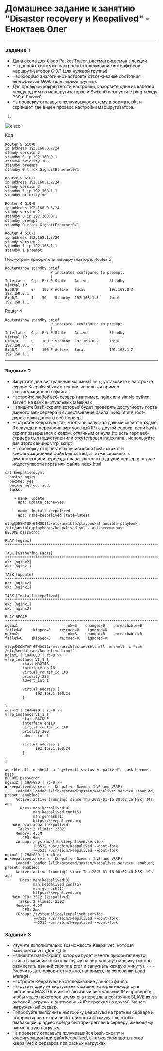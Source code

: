 # Домашнее задание к занятию "Disaster recovery и Keepalived" - Еноктаев Олег




---

### Задание 1

- Дана схема для Cisco Packet Tracer, рассматриваемая в лекции.
- На данной схеме уже настроено отслеживание интерфейсов маршрутизаторов Gi0/1 (для нулевой группы)
- Необходимо аналогично настроить отслеживание состояния интерфейсов Gi0/0 (для первой группы).
- Для проверки корректности настройки, разорвите один из кабелей между одним из маршрутизаторов и Switch0 и запустите ping между PC0 и Server0.
- На проверку отправьте получившуюся схему в формате pkt и скриншот, где виден процесс настройки маршрутизатора.

1.
![cisco](https://github.com/incid3nt/disaster_recovery_keepalived/blob/main/img/PacketTracer_3vxH9ggbzG.png)

Код
```
Router 5 Gi0/0
ip address 192.168.0.2/24
standy version 2
standby 0 ip 192.168.0.1
standby priority 105
standby preempt
standby 0 track GigabitEthernet0/1
```

```
Router 5 Gi0/1
ip address 192.168.1.2/24
standy version 2
standby 1 ip 192.168.1.1
standby priority 50
```

```
Router 4 Gi0/0
ip address 192.168.0.3/24
standy version 2
standby 0 ip 192.168.0.1
standby preempt
standby 0 track GigabitEthernet0/1
```

```
Router 4 Gi0/1
ip address 192.168.1.3/24
standy version 2
standby 1 ip 192.168.1.1
standby 1 preempt
```
Посмотрим приоритеты маршрутизатора:
Router 5
```
Router#show standby brief
                     P indicates configured to preempt.
                     |
Interface   Grp  Pri P State    Active          Standby         Virtual IP
Gig0/0      0    105 P Active   local           192.168.0.3     192.168.0.1    
Gig0/1      1    50    Standby  192.168.1.3     local           192.168.1.1    
```
Router 4
```
Router#show standby brief
                     P indicates configured to preempt.
                     |
Interface   Grp  Pri P State    Active          Standby         Virtual IP
Gig0/0      0    100 P Standby  192.168.0.2     local           192.168.0.1    
Gig0/1      1    100 P Active   local           192.168.1.2     192.168.1.1   
```
---

### Задание 2

- Запустите две виртуальные машины Linux, установите и настройте сервис Keepalived как в лекции, используя пример конфигурационного файла.
- Настройте любой веб-сервер (например, nginx или simple python server) на двух виртуальных машинах
- Напишите Bash-скрипт, который будет проверять доступность порта данного веб-сервера и существование файла index.html в root-директории данного веб-сервера.
- Настройте Keepalived так, чтобы он запускал данный скрипт каждые 3 секунды и переносил виртуальный IP на другой сервер, если bash-скрипт завершался с кодом, отличным от нуля (то есть порт веб-сервера был недоступен или отсутствовал index.html). Используйте для этого секцию vrrp_script
- На проверку отправьте получившейся bash-скрипт и конфигурационный файл keepalived, а также скриншот с демонстрацией переезда плавающего ip на другой сервер в случае недоступности порта или файла index.html

```
cat keepalived.yml
- hosts: nginx
  become: yes
  become_method: sudo
  tasks:

    - name: update
      apt: update_cache=yes

    - name: Install keepalived
      apt: name=keepalived state=latest
```
```
oleg@DESKTOP-6TMQOI1:/etc/ansible/playbooks$ ansible-playbook /etc/ansible/playbooks/keepalived.yml --ask-become-pass
BECOME password:

PLAY [nginx] ********************************************************************************************************************************************************************************

TASK [Gathering Facts] **********************************************************************************************************************************************************************
ok: [nginx2]
ok: [nginx1]

TASK [update] *******************************************************************************************************************************************************************************
ok: [nginx2]
ok: [nginx1]

TASK [Install keepalived] *******************************************************************************************************************************************************************
ok: [nginx1]
ok: [nginx2]

PLAY RECAP **********************************************************************************************************************************************************************************
nginx1                     : ok=3    changed=0    unreachable=0    failed=0    skipped=0    rescued=0    ignored=0
nginx2                     : ok=3    changed=0    unreachable=0    failed=0    skipped=0    rescued=0    ignored=0
```

```
oleg@DESKTOP-6TMQOI1:/etc/ansible$ ansible all -m shell -a "cat /etc/keepalived/keepalived.conf"
nginx1 | CHANGED | rc=0 >>
vrrp_instance VI_1 {
        state MASTER
        interface ens18
        virtual_router_id 100
        priority 255
        advent_int 1

        virtual_address {
              192.168.1.100/24
        }

}
nginx2 | CHANGED | rc=0 >>
vrrp_instance VI_1 {
        state BACKUP
        interface ens18
        virtual_router_id 100
        priority 200
        advent_int 1

        virtual_address {
              192.168.1.100/24
        }

}
```

```
ansible all -m shell -a "systemctl status keepalived" --ask-become-pass
BECOME password:
nginx2 | CHANGED | rc=0 >>
● keepalived.service - Keepalive Daemon (LVS and VRRP)
     Loaded: loaded (/lib/systemd/system/keepalived.service; enabled; preset: enabled)
     Active: active (running) since Thu 2025-01-16 00:02:26 MSK; 34s ago
       Docs: man:keepalived(8)
             man:keepalived.conf(5)
             man:genhash(1)
             https://keepalived.org
   Main PID: 3532 (keepalived)
      Tasks: 2 (limit: 2302)
     Memory: 4.5M
        CPU: 9ms
     CGroup: /system.slice/keepalived.service
             ├─3532 /usr/sbin/keepalived --dont-fork
             └─3533 /usr/sbin/keepalived --dont-fork
nginx1 | CHANGED | rc=0 >>
● keepalived.service - Keepalive Daemon (LVS and VRRP)
     Loaded: loaded (/lib/systemd/system/keepalived.service; enabled; preset: enabled)
     Active: active (running) since Thu 2025-01-16 00:02:40 MSK; 19s ago
       Docs: man:keepalived(8)
             man:keepalived.conf(5)
             man:genhash(1)
             https://keepalived.org
   Main PID: 3512 (keepalived)
      Tasks: 2 (limit: 2302)
     Memory: 4.5M
        CPU: 8ms
     CGroup: /system.slice/keepalived.service
             ├─3512 /usr/sbin/keepalived --dont-fork
             └─3513 /usr/sbin/keepalived --dont-fork
```


### Задание 3

- Изучите дополнительно возможность Keepalived, которая называется vrrp_track_file
- Напишите bash-скрипт, который будет менять приоритет внутри файла в зависимости от нагрузки на виртуальную машину (можно разместить данный скрипт в cron и запускать каждую минуту). - - - Рассчитывать приоритет можно, например, на основании Load average.
- Настройте Keepalived на отслеживание данного файла.
- Нагрузите одну из виртуальных машин, которая находится в состоянии MASTER и имеет активный виртуальный IP и проверьте, чтобы через некоторое время она перешла в состояние SLAVE из-за высокой нагрузки и виртуальный IP переехал на другой, менее нагруженный сервер.
- Попробуйте выполнить настройку keepalived на третьем сервере и скорректировать при необходимости формулу так, чтобы плавающий ip адрес всегда был прикреплен к серверу, имеющему наименьшую нагрузку.
- На проверку отправьте получившийся bash-скрипт и конфигурационный файл keepalived, а также скриншоты логов keepalived с серверов при разных нагрузках

